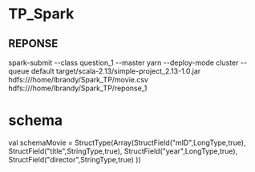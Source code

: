 # TP_Spark

## REPONSE

spark-submit --class question_1 --master yarn --deploy-mode cluster --queue default target/scala-2.13/simple-project_2.13-1.0.jar hdfs:///home/lbrandy/Spark_TP/movie.csv hdfs:///home/lbrandy/Spark_TP/reponse_1

# schema

val schemaMovie = StructType(Array(StructField("mID",LongType,true),
StructField("title",StringType,true),
StructField("year",LongType,true),
StructField("director",StringType,true)
))